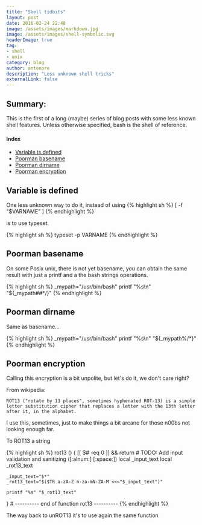 ```yaml
---
title: "Shell tidbits"
layout: post
date: 2016-02-24 22:48
image: /assets/images/markdown.jpg
image: /assets/images/shell-symbolic.svg
headerImage: true
tag:
- shell
- unix
category: blog
author: antenore
description: "Less unknown shell tricks"
externalLink: false
---
```


## Summary:

This is the first of a long (maybe) series of blog posts with some less known shell
features. Unless otherwise specified, bash is the shell of reference.

#### Index
- [Variable is defined](#variable-is-defined)
- [Poorman basename](#poorman-basename)
- [Poorman dirname](#poorman-dirname)
- [Poorman encryption](#poorman-encryption)

## Variable is defined

One less unknown way to do it, instead of using
{% highlight sh %}
[ -f "$VARNAME" ]
{% endhighlight %}

is to use typeset.

{% highlight sh %}
typeset -p VARNAME
{% endhighlight %}

## Poorman basename

On some Posix unix, there is not yet basename, you can obtain the same result with
just a printf and a the bash strings operations.

{% highlight sh %}
_mypath="/usr/bin/bash"
printf "%s\n" "${_mypath##*/}"
{% endhighlight %}

## Poorman dirname

Same as basename...

{% highlight sh %}
_mypath="/usr/bin/bash"
printf "%s\n" "${_mypath%/*}"
{% endhighlight %}

## Poorman encryption

Calling this encryption is a bit unpolite, but let's do it, we don't care right?

From wikipedia:

    ROT13 ("rotate by 13 places", sometimes hyphenated ROT-13) is a simple letter substitution cipher that replaces a letter with the 13th letter after it, in the alphabet.

I use this, sometimes, just to make things a bit arcane for those n00bs not looking
enough far.

To ROT13 a string

{% highlight sh %}
rot13 () {
	[[ $# -eq 0 ]] && return
	# TODO: Add input validation and sanitizing ([:alnum:] [:space:])
	local _input_text
	local _rot13_text

	_input_text="$*"
	_rot13_text="$($TR a-zA-Z n-za-mN-ZA-M <<<"$_input_text")"

	printf "%s" "$_rot13_text"
}	# ----------  end of function rot13  ----------
{% endhighlight %}

The way back to unROT13 it's to use again the same function


